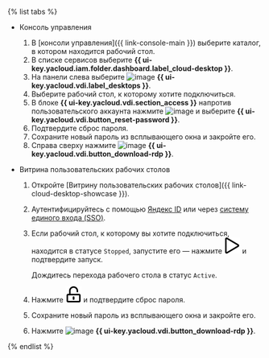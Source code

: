 {% list tabs %}

- Консоль управления

  1. В [консоли управления]({{ link-console-main }}) выберите каталог, в котором находится рабочий стол.
  1. В списке сервисов выберите **{{ ui-key.yacloud.iam.folder.dashboard.label_cloud-desktop }}**.
  1. На панели слева выберите ![image](../../_assets/cloud-desktop/desktops.svg) **{{ ui-key.yacloud.vdi.label_desktops }}**.
  1. Выберите рабочий стол, к которому хотите подключиться.
  1. В блоке **{{ ui-key.yacloud.vdi.section_access }}** напротив пользовательского аккаунта нажмите ![image](../../_assets/options.svg) и выберите **{{ ui-key.yacloud.vdi.button_reset-password }}**.
  1. Подтвердите сброс пароля.
  1. Сохраните новый пароль из всплывающего окна и закройте его.
  1. Справа сверху нажмите ![image](../../_assets/cloud-desktop/download.svg) **{{ ui-key.yacloud.vdi.button_download-rdp }}**.

- Витрина пользовательских рабочих столов

  1. Откройте [Витрину пользовательских рабочих столов]({{ link-cloud-desktop-showcase }}).
  1. Аутентифицируйтесь с помощью [Яндекс ID](https://yandex.ru/support/id/index.html) или через [систему единого входа (SSO)](../../organization/concepts/add-federation.md).
  1. Если рабочий стол, к которому вы хотите подключиться, находится в статусе `Stopped`, запустите его — нажмите ![image](../../_assets/cloud-desktop/play.svg) и подтвердите запуск.

      Дождитесь перехода рабочего стола в статус `Active`.
  1. Нажмите ![image](../../_assets/cloud-desktop/reset.svg) и подтвердите сброс пароля.
  1. Сохраните новый пароль из всплывающего окна и закройте его.
  1. Нажмите ![image](../../_assets/cloud-desktop/download.svg) **{{ ui-key.yacloud.vdi.button_download-rdp }}**.

{% endlist %}
